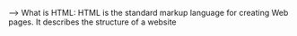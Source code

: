 --> What is HTML:
        HTML is the standard markup language for creating Web pages.
It describes the structure of a website
				
        
 
